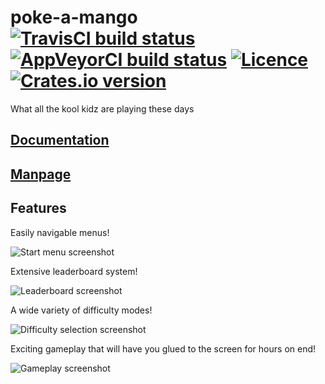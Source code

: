# poke-a-mango [![TravisCI build status](https://travis-ci.org/nabijaczleweli/poke-a-mango.svg?branch=master)](https://travis-ci.org/nabijaczleweli/poke-a-mango) [![AppVeyorCI build status](https://ci.appveyor.com/api/projects/status/kk34veg25wre0gqe/branch/master?svg=true)](https://ci.appveyor.com/project/nabijaczleweli/poke-a-mango/branch/master) [![Licence](https://img.shields.io/badge/license-MIT-blue.svg?style=flat)](LICENSE) [![Crates.io version](https://meritbadge.herokuapp.com/poke-a-mango)](https://crates.io/crates/poke-a-mango)
What all the kool kidz are playing these days

## [Documentation](https://rawcdn.githack.com/nabijaczleweli/poke-a-mango/doc/poke_a_mango/index.html)
## [Manpage](https://rawcdn.githack.com/nabijaczleweli/poke-a-mango/man/poke-a-mango.1.html)

## Features

Easily navigable menus!

![Start menu screenshot](assets/screenshot_start_menu.png)

Extensive leaderboard system!

![Leaderboard screenshot](assets/screenshot_leaderboard.png)

A wide variety of difficulty modes!

![Difficulty selection screenshot](assets/screenshot_difficulty_selection.png)

Exciting gameplay that will have you glued to the screen for hours on end!

![Gameplay screenshot](assets/screenshot_gameplay.png)
